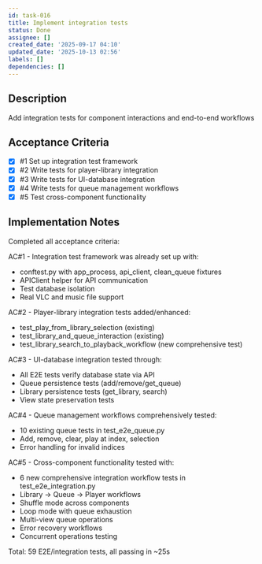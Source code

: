 ```yaml
---
id: task-016
title: Implement integration tests
status: Done
assignee: []
created_date: '2025-09-17 04:10'
updated_date: '2025-10-13 02:56'
labels: []
dependencies: []
---
```


## Description

Add integration tests for component interactions and end-to-end workflows

## Acceptance Criteria
<!-- AC:BEGIN -->
- [x] #1 Set up integration test framework
- [x] #2 Write tests for player-library integration
- [x] #3 Write tests for UI-database integration
- [x] #4 Write tests for queue management workflows
- [x] #5 Test cross-component functionality
<!-- AC:END -->

## Implementation Notes

Completed all acceptance criteria:

AC#1 - Integration test framework was already set up with:

- conftest.py with app_process, api_client, clean_queue fixtures
- APIClient helper for API communication
- Test database isolation
- Real VLC and music file support

AC#2 - Player-library integration tests added/enhanced:

- test_play_from_library_selection (existing)
- test_library_and_queue_interaction (existing)
- test_library_search_to_playback_workflow (new comprehensive test)

AC#3 - UI-database integration tested through:

- All E2E tests verify database state via API
- Queue persistence tests (add/remove/get_queue)
- Library persistence tests (get_library, search)
- View state preservation tests

AC#4 - Queue management workflows comprehensively tested:

- 10 existing queue tests in test_e2e_queue.py
- Add, remove, clear, play at index, selection
- Error handling for invalid indices

AC#5 - Cross-component functionality tested with:

- 6 new comprehensive integration workflow tests in test_e2e_integration.py
- Library → Queue → Player workflows
- Shuffle mode across components
- Loop mode with queue exhaustion
- Multi-view queue operations
- Error recovery workflows
- Concurrent operations testing

Total: 59 E2E/integration tests, all passing in ~25s
